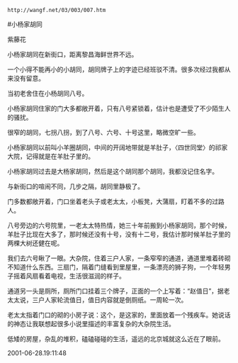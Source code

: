 `http://wangf.net/03/003/007.htm`

#小杨家胡同

紫藤花

小杨家胡同在新街口，距离黎昌海鲜世界不远。 

一个小得不能再小的小胡同，胡同牌子上的字迹已经班驳不清。很多次经过我都从来没有留意。 

当初老舍住在小杨胡同八号。 

小杨家胡同住家的门大多都敞开着，只有八号紧锁着，估计也是遭受了不少陌生人的骚扰。 

很窄的胡同，七拐八拐，到了八号、六号、十号这里，略微空旷一些。 

小杨家胡同以前叫小羊圈胡同，中间的开阔地带就是羊肚子，〈四世同堂〉的祁家大院，记得就是在羊肚子里的。 

小杨家胡同过去是大杨家胡同，然后是这个胡同那个胡同，我都没记住名字。 

与新街口的喧闹不同，几步之隔，胡同里静极了。 

门多数都敞开着，门口坐着老头子或老太太，小板凳，大蒲扇，盯着不多的过路人。 

八号旁边的六号院里，一老太太特热情，她三十年前搬到小杨家胡同，那个时候，羊肚子比现在大多了，那时候还没有十号，没有十二号，我估计那时候羊肚子里的两棵大树还健在呢。 

我们去六号瞅了一眼。大杂院，住着三户人家，一条窄窄的通道，通道里堆着砖砌不知道什么东西。三扇门，隔着门缝看到里屋里，一条漂亮的狮子狗，一个年轻男子摇着风扇看着电视，生活很滋润的样子。 

通道另一头是厕所，厕所门口挂着三个牌子，正面的一个上写着：“赵值日”，据老太太说，三户人家轮流值日，值日内容就是倒厕纸。一周轮一次。 

老太太指着门口的砌的小房子说：这个，是这家的，里面放着一个残疾车。她说话的神态让我联想起很多小说里描述的丰富复杂的大杂院生活。 

低矮的房屋，杂乱的堆积，磕磕碰碰的生活，遥远的北京城就这么近在了眼前。

2001-06-28.19:11:48 